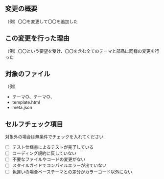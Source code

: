 ## 変更の概要

（例）〇〇を変更して〇〇を追加した

## この変更を行った理由

（例）〇〇という要望を受け、〇〇を含む全てのテーマと部品に同様の変更を行った

## 対象のファイル

（例）
- テーマ○、テーマ○、
- template.html
- meta.json

## セルフチェック項目

対象外の場合は無条件でチェックを入れてください
- [ ] テスト仕様書によるテストが完了している
- [ ] コーディング規約に反していない
- [ ] 不要なファイルやコードの変更がない
- [ ] スタイルガイドでコンパイルエラーが出ていない
- [ ] 色違いの場合ベーステーマとの差分がカラーコード以外にない

